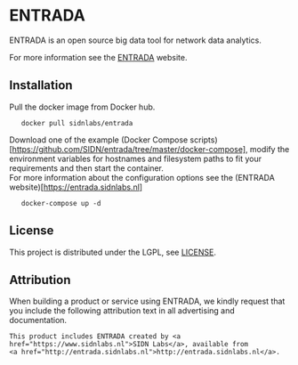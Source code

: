 # ENTRADA

ENTRADA is an open source big data tool for network data analytics.

For more information see the [ENTRADA](http://entrada.sidnlabs.nl/) website.


## Installation

Pull the docker image from Docker hub.  

```
   docker pull sidnlabs/entrada

```

Download one of the example (Docker Compose scripts)[https://github.com/SIDN/entrada/tree/master/docker-compose], modify the environment variables for hostnames and filesystem paths to fit your requirements and then start the container.  
For more information about the configuration options see the (ENTRADA website)[https://entrada.sidnlabs.nl]  

```
   docker-compose up -d

```

## License

This project is distributed under the LGPL, see [LICENSE](LICENSE).

## Attribution

When building a product or service using ENTRADA, we kindly request that you include the following attribution text in all advertising and documentation.
```
This product includes ENTRADA created by <a href="https://www.sidnlabs.nl">SIDN Labs</a>, available from
<a href="http://entrada.sidnlabs.nl">http://entrada.sidnlabs.nl</a>.
```
